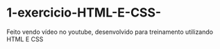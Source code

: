 # 1-exercicio-HTML-E-CSS-
Feito vendo vídeo no youtube, desenvolvido para treinamento utilizando HTML E CSS
